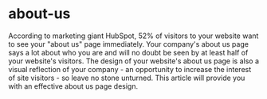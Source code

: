 # about-us
According to marketing giant HubSpot, 52% of visitors to your website want to see your "about us" page immediately. Your company's about us page says a lot about who you are and will no doubt be seen by at least half of your website's visitors. The design of your website's about us page is also a visual reflection of your company - an opportunity to increase the interest of site visitors - so leave no stone unturned. This article will provide you with an effective about us page design.
